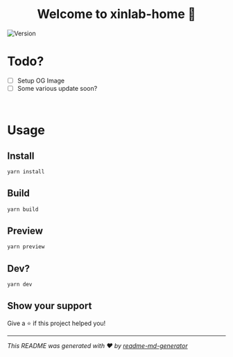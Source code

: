<h1 align="center">Welcome to xinlab-home 👋</h1>
<p>
  <img alt="Version" src="https://img.shields.io/badge/version-0-blue.svg?cacheSeconds=2592000&style=for-the-badge" />
</p>

# Todo?
 - [ ] Setup OG Image
 - [ ] Some various update soon?
 
<br/>

# Usage

## Install
```sh
yarn install
```

## Build
```sh
yarn build
```

## Preview
```sh
yarn preview
```

## Dev?
```sh
yarn dev
```

## Show your support
Give a ⭐️ if this project helped you!

***
_This README was generated with ❤️ by [readme-md-generator](https://github.com/kefranabg/readme-md-generator)_